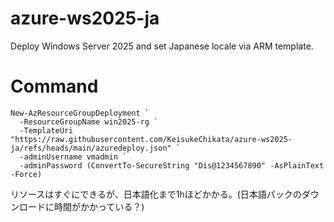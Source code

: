 # azure-ws2025-ja
Deploy Windows Server 2025 and set Japanese locale via ARM template.

# Command
```
New-AzResourceGroupDeployment `
  -ResourceGroupName win2025-rg `
  -TemplateUri "https://raw.githubusercontent.com/KeisukeChikata/azure-ws2025-ja/refs/heads/main/azuredeploy.json" `
  -adminUsername vmadmin `
  -adminPassword (ConvertTo-SecureString "Dis@1234567890" -AsPlainText -Force)
```
リソースはすぐにできるが、日本語化まで1hほどかかる。(日本語パックのダウンロードに時間がかかっている？)
